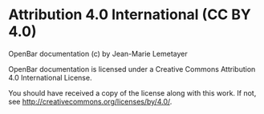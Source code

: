 # Attribution 4.0 International (CC BY 4.0)

OpenBar documentation (c) by Jean-Marie Lemetayer

OpenBar documentation is licensed under a
Creative Commons Attribution 4.0 International License.

You should have received a copy of the license along with this
work. If not, see <http://creativecommons.org/licenses/by/4.0/>.

